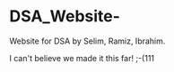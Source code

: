 # DSA\_Website-

Website for DSA by Selim, Ramiz, Ibrahim.

I can't believe we made it this far! ;-(111

